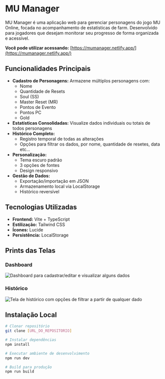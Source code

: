 # MU Manager

MU Manager é uma aplicação web para gerenciar personagens do jogo MU Online, focada no acompanhamento de estatísticas de farm. Desenvolvido para jogadores que desejam monitorar seu progresso de forma organizada e acessível.

**Você pode utilizar acessando:** [https://mumanager.netlify.app/](https://mumanager.netlify.app/)

## Funcionalidades Principais

- **Cadastro de Personagens:** Armazene múltiplos personagens com:
  - Nome
  - Quantidade de Resets
  - Soul (SS)
  - Master Reset (MR)
  - Pontos de Evento
  - Pontos PC
  - Gold
- **Estatísticas Consolidadas:** Visualize dados individuais ou totais de todos personagens
- **Histórico Completo:**
  - Registro temporal de todas as alterações
  - Opções para filtrar os dados, por nome, quantidade de resetes, data etc...
- **Personalização:**
  - Tema escuro padrão
  - 3 opções de fontes
  - Design responsivo
- **Gestão de Dados:**
  - Exportação/importação em JSON
  - Armazenamento local via LocalStorage
  - Histórico reversível

## Tecnologias Utilizadas

- **Frontend:** Vite + TypeScript
- **Estilização:** Tailwind CSS
- **Ícones:** Lucide
- **Persistência:** LocalStorage

## Prints das Telas

### Dashboard

![Dashboard para cadastrar/editar e visualizar alguns dados](https://i.imgur.com/HzsJx9w.png)

### Histórico

![Tela de histórico com opções de filtrar a partir de qualquer dado](https://i.imgur.com/L7hK8tw.png)

## Instalação Local

```bash
# Clonar repositório
git clone [URL_DO_REPOSITORIO]

# Instalar dependências
npm install

# Executar ambiente de desenvolvimento
npm run dev

# Build para produção
npm run build
```
